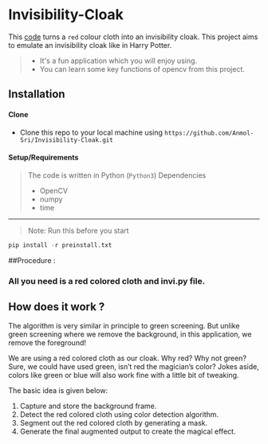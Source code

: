 # Invisibility-Cloak

This [code](main.py) turns a `red` colour cloth into an invisibility cloak.
This project aims to emulate an invisibility cloak like in Harry Potter.

>- It's a fun application which you will enjoy using.
>- You can learn some key functions of opencv from this project. 


## Installation

#### Clone

- Clone this repo to your local machine using `https://github.com/Anmol-Sri/Invisibility-Cloak.git`

#### Setup/Requirements

> The code is written in Python (`Python3`)
> Dependencies
> - OpenCV
> - numpy
> - time
---

> Note: Run this before you start
```python
pip install -r preinstall.txt
```

##Procedure : 

### All you need is a red colored cloth and invi.py file.

## How does it work ?
The algorithm is very similar in principle to green screening. But unlike green screening where we remove the background, in this application, we remove the foreground!

We are using a red colored cloth as our cloak. Why red? Why not green? Sure, we could have used green, isn’t red the magician’s color? Jokes aside, colors like green or blue will also work fine with a little bit of tweaking.

The basic idea is given below:
1. Capture and store the background frame.
2. Detect the red colored cloth using color detection algorithm.
3. Segment out the red colored cloth by generating a mask.
4. Generate the final augmented output to create the magical effect.


